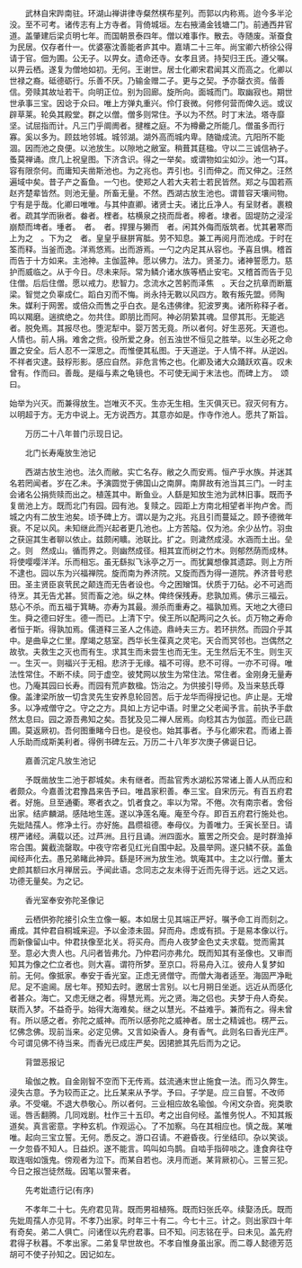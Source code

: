 <!-- { "loadSidebar": true } -->
　　武林自宋跸南驻。环湖山禅讲律寺粲然棋布星列。而郭以内称焉。迨今多半沦没。至不可考。诸传志有上方寺者。背倚城垣。左右掖涌金钱塘二门。前通西井官道。盖肇建后梁贞明七年。而国朝景泰四年。僧以难事作。散去。寺随废。渐蚕食为民居。仅存者什一。优婆塞沈善能者庐其中。嘉靖二十三年。尚宝卿六桥徐公得请于官。佃为圃。公无子。以畀女。遗命还寺。女孝且贤。持契归王氏。遵父嘱。以畀云栖。遂复为僧地如初。无何。王谢世。居士化卿宋君闻其义而高之。化卿以世禄之裔。砥德砺行。乐善不厌。乃输金赠二子。更与之契。予亦罄衣资。偕善信。旁赎其故址若干。向明正位。别为回廊。旋所向。面城而门。取幽寂也。期世世承事三宝。因谂于众曰。唯上方弹丸重兴。伶仃衰微。何修何营而俾久远。或议辟草莱。轮奂其殿堂。群之以僧。僧多则常住。予以为不然。时丁末法。塔寺靡坚。试屈指而计。凡三门乎阛阓者。揵椎之庭。不为樽罍之所能几。僧虽多而行寡。奚以多为。顾兹地邻城。城邻湖。湖外高而城内卑。随锄成流。亢阳所不能涸。因而池之良便。以池放生。以隙地之敝室。稍葺其莛楹。守以二三诚信衲子。蚤莫禅诵。庶几上祝皇图。下济含识。得之一举矣。或谓物如尘如沙。池一勺耳。容有限奈何。而庸知夫凿斯池也。为之兆也。弄引也。引而伸之。而又伸之。汪然遍域中矣。昔子产之畜鱼。一勺也。使郑之人若大夫若士若民皆然。郑之与国若燕赵齐楚辈皆然。则池无量。所畜无量。不然。西湖古放生池也。谓普容天壤间物。宁有是乎哉。化卿曰唯唯。与其仲直卿。诸贤士夫。诸比丘净人。有呈财者。裹粮者。疏其学而锹者。畚者。梩者。枯横泉之挠而戽者。槔者。埭者。固堤防之浸淫崩颓而埤者。堹者。　者。　者。捍狸与獭而　者。闲其外侮而版筑者。忧其暑寒而上为之　。下为之　者。皇皇乎昼胼宵胝。劳不知息。兼工再阅月而池成。于时在筌而释。当釜而逸。洋焉悠焉。出而游焉。一勺之内足其从容也。予喜且惧。稽首而告于十方如来。主池神。主伽蓝神。愿以佛力。法力。贤圣力。诸神誓愿力。慈护而威临之。从于今日。尽未来际。常为鳞介诸水族等栖止安宅。又稽首而告于见住僧。后后住僧。愿以戒力。悲智力。念流水之苦躬而泽焦　。天台之抗章而断簄梁。智觉之负辜成仁。蹈白刃而不悔。尚永持无斁以风四方。敢有叛先盟。师陶朱。媒利于网罟。或倍众而售之乎白衣。是名违佛律。犯波罗夷。诸所称释子者。鸣以羯磨。遄摈绝之。勿共住。即朋比而阿。神必阴絷其魂。显僇其形。无能逃者。脱免焉。其报尽也。堕泥犁中。婴万苦无竟。所以者何。好生恶死。天道也。人情也。前人捐。难舍之赀。役所爱之身。创五浊世不恒见之胜举。以生必死之命置之安全。后人忍不一深思之。而惟便其私图。于天道逆。于人情不祥。从逆凶。不祥者灾逮。鼓桴形影。感应自然。非危言怖之也。化卿及诸大众踊跃欢喜。叹未曾有。作而曰。善哉。是缁与素之龟镜也。不可使无闻于末法也。而碑上方。　颂曰。

始举为兴灭。而兼得放生。岂唯灭不灭。生亦无生相。生灭俱灭已。寂灭何有方。以明超于方。无方中说上。无方说西方。其意亦如是。作寺作池人。愿共了斯旨。

　　万历二十八年普门示现日记。

　　北门长寿庵放生池记

　　西湖古放生池也。法久而敝。实亡名存。敝之久而安焉。恒产乎水族。并迷其名若罔闻者。岁在乙未。予演圆觉于佛国山之南屏。南屏故有池当其三门。一时主会诸名公捐赀赎而出之。植莲其中。断鱼业。人繇是知放生池为武林旧事。既而予复凿池上方。既而北门有园。园有池。复赎之。园距上方南北相望者半拘卢舍。而城之内有二放生池矣。顷予碑上方。谓以是为之兆。兆且引而蔓延之。顾予德微年衰。不足以风。未知继此而兴起者更几池也。上方苦隘。仅为池。余少丛竹。羽虫之获逭其生者聊以依止。兹颇闲矌。池联比。扩之。则濊然成浸。水涵而土出。垒之。则　然成山。循而界之。则幽然成径。相其宜而树之竹木。则郁然荫而成林。将使嘤嘤洋洋。乐而相忘。虽无繇拟飞泳亭之万一。而犹冀想像其遗踪。则上方所不逮也。园以东为兴福禅院。旋而南为养济院。又旋而西为得一道院。养济昔号悲田。圣主贤臣哀茕民之颠连而无告者设也。今之困矰饵。伏质于刀砧。必不可逃而待烹。其无告尤甚。贸而畜之池。纵之林。俾终保残寿。悲孰加焉。佛示三福云。慈心不杀。而五福于箕畴。亦寿为其最。濒杀而重寿之。福孰加焉。天地之大德曰生。舜之德曰好生。德一而已。上清下宁。侯王所以配两问之久长。贞万物之寿命者恒于斯。得孰加焉。儒道释三圣人之伟迹。鼎峙夫三方。若环拱然。而园介乎其中。是曲阜之仁里。摩竭之慈室。西华长生葆真之灵宅。天合而冥邻也。岂偶然之故欤。夫救生之灭也而有生。求其生而未尝生也而无生。无生然后无不生。则生灭一。生灭一。则福兴于无相。悲济于无缘。福不可得。悲不可得。一亦不可得。唯法性常住。不断不续。同于虚空。彼梵网以放生为常住法。常住者。金刚身无量寿也。乃庵其园曰长寿。而园有荒庐数楹。饬治之。为供接引导师。及当来慈氏尊像。盖津梁所放一切含灵先生安养息轮回苦。后于龙华而得授记也。庐止是。无增多。以净戒僧守之。守之之方。具如上方记中语。时里之父老闻予言。前执予手歔然太息曰。园之源吾弗知之矣。吾犹及见二禅人居焉。向稔其古为伽蓝。而业已蔬圃。莫返厥初。吾何图重睹今日也。是役也。始其事者。予与化卿宋君。而诸上善人乐助而成斯美利者。得例书碑左云。万历二十八年岁次庚子佛诞日记。

　　嘉善沉定凡放生池记

　　予既凿放生二池于郡城矣。未有继者。而盐官秀水湖松苏常诸上善人从而应和者颇众。今嘉善沈君豫昌来告予曰。唯昌家积善。奉三宝。自宋历元。有百五府君者。好施。旦至通衢。寒者衣之。饥者食之。率以为常。不倦。次有南宗者。舍俗出家。结庐麟湖。感陆地生莲。遂以净莲名庵。庵至今存。即百五府君行施处也。先妣陆孺人。修净土行。亦好施。昌缵祖德。奉母仪。为善唯力。壬寅长至日。请楞严诸经。满载以还。过芦洲。且行且诵。洲四面水。簄罟之所交会。是时群渔掉帘合围。冀截流罄取。中夜守帘者见红光自围中起。及晨举网。遂只鳞不获。盖鱼闻经声化去。愚兄弟睹此神异。繇是环洲为放生池。筑庵其中。主之以行僧。董太史颜其额曰水月禅居云。予闻此语。念同志之友未得于近而先得于远。远之又远。功德无量矣。为之记。

　　香光室奉安弥陀圣像记

　　云栖供弥陀接引众生立像一躯。本如居士见其端正严好。嘱予命工肖而刻之。甫成。其仲君自桐城来迎。予以金漆未固。舁而舟。虑或有损。于是易本像以行。而新像留山中。仲君扶像至北关。将买舟。而舟人夜梦金色丈夫求载。觉而需其至。意必大贵人也。凡问者皆弗允。乃仲君问亦弗允。既而知其有圣像也。又审而知其为像之伫立者也。则大喜。谓符所梦。至京口。将易舟入江。彼舟人复梦如前。无何。像抵家。奉安于香光室。正虑无贤僧守。而僧大海者适至。海固严净毗尼。足不逾阃。居七年。预知去时。邀居士言别。以七月朔日坐逝。远近从而感化者甚众。海亡。又虑无继之者。得慧光焉。光之贤。海之侣也。夫梦于舟人奇矣。联而入梦。不益奇乎。始得大海难矣。继之以慧光。不益难乎。兼而有之。得未曾有。所以感之者。弥陀之威神。而所以感弥陀之威神者。居士之精诚也。楞严云。忆佛念佛。现前当来。必定见佛。又言如染香人。身有香气。此则名曰香光庄严。今可谓见佛不待当来。而香光已成庄严矣。因捃摭其先后而为之记。

　　背盟恶报记

　　瑜伽之教。自金刚智不空而下无传焉。兹流通末世止施食一法。而习久弊生。浸失古意。予为较而正之。比丘某来从予学。予曰。子学是。应三自誓。不改师承。不受嚫。不退大恭敬心。所以者何。三业相应故名瑜伽。今闲文杂沓。宛类歌谣。唇舌翻腾。几同戏剧。杜作三十五印。考之出自何经。盖惟务悦人。不知其叛道矣。真言密意。字种玄机。作观运心。了不加察。乌在其相应也。慎之哉。某唯唯。起向三宝立誓。无何。悉反之。游口召请。不避昏夜。行坐结印。杂以笑谈。一夕忽昏不知人。日益炽。遂不能言。鸣叫如鸟鹊。自啮手指碎啖之。逢食奔往夺取连咽如饿鬼。傍观者为泣下。而某自若也。浃月而逝。某背厥初心。三誓三犯。今日之报岂徒然哉。因笔以警来者。

　　先考妣遗行记(有序)

　　不孝年二十七。先府君见背。既而男祖植殇。既而妇张氏卒。续娶汤氏。既而先妣周孺人亦见背。不孝乃出家。时年三十有二。今七十三。计之。则出家四十年有奇矣。弟二人俱亡。问诸侄以先府君事。曰不知。问志铭在乎。曰未见。盖先府君得子秋暮。不孝出家。二弟复早世故也。不孝自惟身虽出家。而二尊人懿德芳范胡可不使子孙知之。因记如左。

